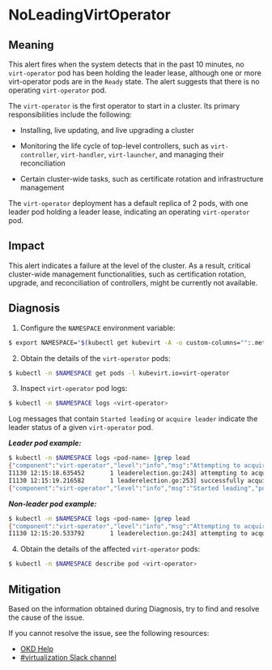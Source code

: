 <!-- Edited by Jiří Herrmann, 8 Nov 2022 -->

# NoLeadingVirtOperator 

## Meaning

This alert fires when the system detects that in the past 10 minutes, no `virt-operator` pod has been holding the leader lease, although one or more virt-operator pods are in the `Ready` state. The alert suggests that there is no operating `virt-operator` pod. 

The `virt-operator` is the first operator to start in a cluster. Its primary responsibilities include the following: 

- Installing, live updating, and live upgrading a cluster

- Monitoring the life cycle of top-level controllers, such as `virt-controller`, `virt-handler`, `virt-launcher`, and managing their reconciliation

- Certain cluster-wide tasks, such as certificate rotation and infrastructure management

The `virt-operator` deployment has a default replica of 2 pods, with one leader pod holding a leader lease, indicating an operating `virt-operator` pod. 

## Impact

This alert indicates a failure at the level of the cluster. As a result, critical cluster-wide management functionalities, such as certification rotation, upgrade, and reconciliation of controllers, might be currently not available.

## Diagnosis


1. Configure the `NAMESPACE` environment variable:
```bash
$ export NAMESPACE="$(kubectl get kubevirt -A -o custom-columns="":.metadata.namespace)"
```

2. Obtain the details of the `virt-operator` pods:
```bash
$ kubectl -n $NAMESPACE get pods -l kubevirt.io=virt-operator
```

3. Inspect `virt-operator` pod logs:
```bash
$ kubectl -n $NAMESPACE logs <virt-operator>
```

Log messages that contain `Started leading` or `acquire leader` indicate the leader status of a given `virt-operator` pod.

***Leader pod example:***
```bash
$ kubectl -n $NAMESPACE logs <pod-name> |grep lead
{"component":"virt-operator","level":"info","msg":"Attempting to acquire leader status","pos":"application.go:400","timestamp":"2021-11-30T12:15:18.635387Z"}
I1130 12:15:18.635452       1 leaderelection.go:243] attempting to acquire leader lease <namespace>/virt-operator...
I1130 12:15:19.216582       1 leaderelection.go:253] successfully acquired lease <namespace>/virt-operator
{"component":"virt-operator","level":"info","msg":"Started leading","pos":"application.go:385","timestamp":"2021-11-30T12:15:19.216836Z"}
```
***Non-leader pod example:***
```bash
$ kubectl -n $NAMESPACE logs <pod-name> |grep lead
{"component":"virt-operator","level":"info","msg":"Attempting to acquire leader status","pos":"application.go:400","timestamp":"2021-11-30T12:15:20.533696Z"}
I1130 12:15:20.533792       1 leaderelection.go:243] attempting to acquire leader lease <namespace>/virt-operator...
```

4. Obtain the details of the affected `virt-operator` pods:
```bash
$ kubectl -n $NAMESPACE describe pod <virt-operator>
```

## Mitigation

Based on the information obtained during Diagnosis, try to find and resolve the cause of the issue.

<!--DS: If you cannot resolve the issue, log in to the link:https://access.redhat.com[Customer Portal] and open a support case, attaching the artifacts gathered during the Diagnosis procedure.-->
<!--USstart-->
If you cannot resolve the issue, see the following resources:

- [OKD Help](https://www.okd.io/help/)
- [#virtualization Slack channel](https://kubernetes.slack.com/channels/virtualization)
<!--USend-->